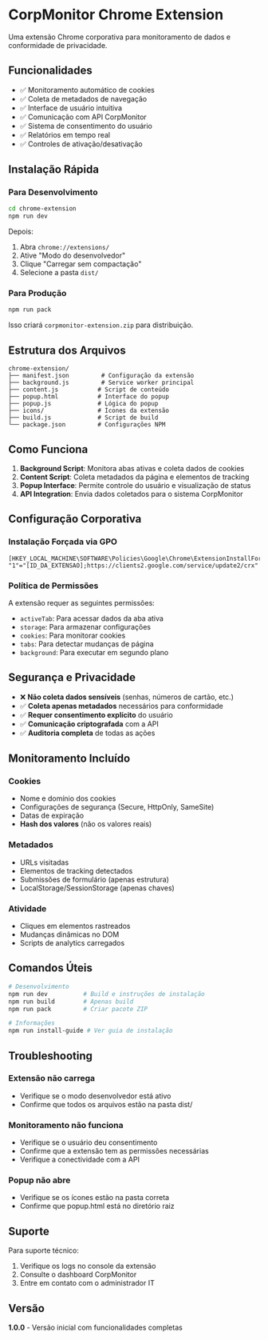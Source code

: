 # CorpMonitor Chrome Extension

Uma extensão Chrome corporativa para monitoramento de dados e conformidade de privacidade.

## Funcionalidades

- ✅ Monitoramento automático de cookies
- ✅ Coleta de metadados de navegação
- ✅ Interface de usuário intuitiva
- ✅ Comunicação com API CorpMonitor
- ✅ Sistema de consentimento do usuário
- ✅ Relatórios em tempo real
- ✅ Controles de ativação/desativação

## Instalação Rápida

### Para Desenvolvimento
```bash
cd chrome-extension
npm run dev
```

Depois:
1. Abra `chrome://extensions/`
2. Ative "Modo do desenvolvedor"
3. Clique "Carregar sem compactação"
4. Selecione a pasta `dist/`

### Para Produção
```bash
npm run pack
```

Isso criará `corpmonitor-extension.zip` para distribuição.

## Estrutura dos Arquivos

```
chrome-extension/
├── manifest.json         # Configuração da extensão
├── background.js         # Service worker principal
├── content.js           # Script de conteúdo
├── popup.html           # Interface do popup
├── popup.js             # Lógica do popup
├── icons/               # Ícones da extensão
├── build.js             # Script de build
└── package.json         # Configurações NPM
```

## Como Funciona

1. **Background Script**: Monitora abas ativas e coleta dados de cookies
2. **Content Script**: Coleta metadados da página e elementos de tracking
3. **Popup Interface**: Permite controle do usuário e visualização de status
4. **API Integration**: Envia dados coletados para o sistema CorpMonitor

## Configuração Corporativa

### Instalação Forçada via GPO
```reg
[HKEY_LOCAL_MACHINE\SOFTWARE\Policies\Google\Chrome\ExtensionInstallForcelist]
"1"="[ID_DA_EXTENSAO];https://clients2.google.com/service/update2/crx"
```

### Política de Permissões
A extensão requer as seguintes permissões:
- `activeTab`: Para acessar dados da aba ativa
- `storage`: Para armazenar configurações
- `cookies`: Para monitorar cookies
- `tabs`: Para detectar mudanças de página
- `background`: Para executar em segundo plano

## Segurança e Privacidade

- ❌ **Não coleta dados sensíveis** (senhas, números de cartão, etc.)
- ✅ **Coleta apenas metadados** necessários para conformidade
- ✅ **Requer consentimento explícito** do usuário
- ✅ **Comunicação criptografada** com a API
- ✅ **Auditoria completa** de todas as ações

## Monitoramento Incluído

### Cookies
- Nome e domínio dos cookies
- Configurações de segurança (Secure, HttpOnly, SameSite)
- Datas de expiração
- **Hash dos valores** (não os valores reais)

### Metadados
- URLs visitadas
- Elementos de tracking detectados
- Submissões de formulário (apenas estrutura)
- LocalStorage/SessionStorage (apenas chaves)

### Atividade
- Cliques em elementos rastreados
- Mudanças dinâmicas no DOM
- Scripts de analytics carregados

## Comandos Úteis

```bash
# Desenvolvimento
npm run dev          # Build e instruções de instalação
npm run build        # Apenas build
npm run pack         # Criar pacote ZIP

# Informações
npm run install-guide # Ver guia de instalação
```

## Troubleshooting

### Extensão não carrega
- Verifique se o modo desenvolvedor está ativo
- Confirme que todos os arquivos estão na pasta dist/

### Monitoramento não funciona
- Verifique se o usuário deu consentimento
- Confirme que a extensão tem as permissões necessárias
- Verifique a conectividade com a API

### Popup não abre
- Verifique se os ícones estão na pasta correta
- Confirme que popup.html está no diretório raiz

## Suporte

Para suporte técnico:
1. Verifique os logs no console da extensão
2. Consulte o dashboard CorpMonitor
3. Entre em contato com o administrador IT

## Versão
**1.0.0** - Versão inicial com funcionalidades completas